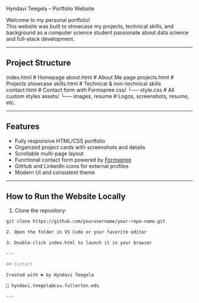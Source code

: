 Hyndavi Teegela – Portfolio Website 

Welcome to my personal portfolio!  
This website was built to showcase my projects, technical skills, and background as a computer science student passionate about data science and full-stack development.

---

## Project Structure

index.html           # Homepage
about.html           # About Me page
projects.html        # Projects showcase
skills.html          # Technical & non-technical skills
contact.html         # Contact form with Formspree
css/
└── style.css        # All custom styles
assets/
└── images, resume   # Logos, screenshots, resume, etc.

---

##  Features

- Fully responsive HTML/CSS portfolio
- Organized project cards with screenshots and details
- Scrollable multi-page layout
- Functional contact form powered by [Formspree](https://formspree.io)
- GitHub and LinkedIn icons for external profiles
- Modern UI and consistent theme

---

##  How to Run the Website Locally

1. Clone the repository:

```bash
git clone https://github.com/yourusername/your-repo-name.git

2. Open the folder in VS Code or your favorite editor

3. Double-click index.html to launch it in your browser

---

## Contact

Created with ❤️ by Hyndavi Teegela

📧 hyndavi.teegela@csu.fullerton.edu

---

